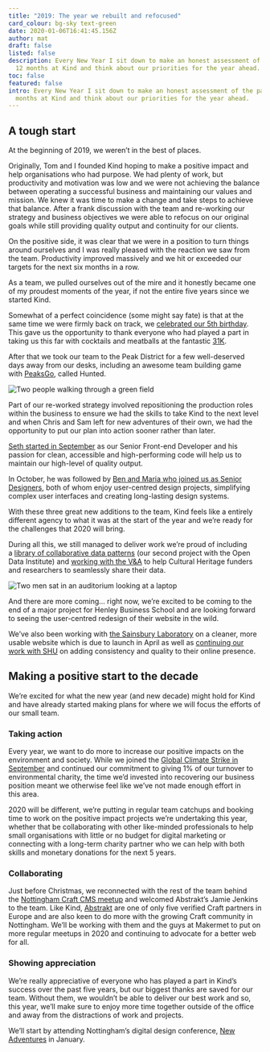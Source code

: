 ```yaml
---
title: "2019: The year we rebuilt and refocused"
card_colour: bg-sky text-green
date: 2020-01-06T16:41:45.156Z
author: mat
draft: false
listed: false
description: Every New Year I sit down to make an honest assessment of the past
  12 months at Kind and think about our priorities for the year ahead.
toc: false
featured: false
intro: Every New Year I sit down to make an honest assessment of the past 12
  months at Kind and think about our priorities for the year ahead.
---
```

## A tough start

At the beginning of 2019, we weren’t in the best of places.

Originally, Tom and I founded Kind hoping to make a positive impact and help organisations who had purpose. We had plenty of work, but productivity and motivation was low and we were not achieving the balance between operating a successful business and maintaining our values and mission. We knew it was time to make a change and take steps to achieve that balance. After a frank discussion with the team and re-working our strategy and business objectives we were able to refocus on our original goals while still providing quality output and continuity for our clients.

On the positive side, it was clear that we were in a position to turn things around ourselves and I was really pleased with the reaction we saw from the team. Productivity improved massively and we hit or exceeded our targets for the next six months in a row.

As a team, we pulled ourselves out of the mire and it honestly became one of my proudest moments of the year, if not the entire five years since we started Kind.

Somewhat of a perfect coincidence (some might say fate) is that at the same time we were firmly back on track, we [celebrated our 5th birthday](https://madebykind.com/blog/how_we_celebrated_turning_5). This gave us the opportunity to thank everyone who had played a part in taking us this far with cocktails and meatballs at the fantastic [31K](https://bar31k.com/).

After that we took our team to the Peak District for a few well-deserved days away from our desks, including an awesome team building game with [PeaksGo](https://www.peaksgo.com/), called Hunted.

![Two people walking through a green field](images/img_4728.jpg)

Part of our re-worked strategy involved repositioning the production roles within the business to ensure we had the skills to take Kind to the next level and when Chris and Sam left for new adventures of their own, we had the opportunity to put our plan into action sooner rather than later.

[Seth started in September](https://madebykind.com/blog/welcome-seth) as our Senior Front-end Developer and his passion for clean, accessible and high-performing code will help us to maintain our high-level of quality output.

In October, he was followed by [Ben and Maria who joined us as Senior Designers](https://madebykind.com/blog/meet-maria-and-ben), both of whom enjoy user-centred design projects, simplifying complex user interfaces and creating long-lasting design systems.

With these three great new additions to the team, Kind feels like a entirely different agency to what it was at the start of the year and we’re ready for the challenges that 2020 will bring.

During all this, we still managed to deliver work we’re proud of including a [library of collaborative data patterns](https://collaborative-data.theodi.org/) (our second project with the Open Data Institute) and [working with the V&A](https://madebykind.com/case-studies/v-a) to help Cultural Heritage funders and researchers to seamlessly share their data.

![Two men sat in an auditorium looking at a laptop](images/img_4858.jpeg)

And there are more coming… right now, we’re excited to be coming to the end of a major project for Henley Business School and are looking forward to seeing the user-centred redesign of their website in the wild.

We’ve also been working with [the Sainsbury Laboratory](https://madebykind.com/blog/kind-appointed-by-the-sainsbury-laboratory) on a cleaner, more usable website which is due to launch in April as well as [continuing our work with SHU](https://madebykind.com/thinking/design-system-learnings-1-year-on) on adding consistency and quality to their online presence.

## Making a positive start to the decade

We’re excited for what the new year (and new decade) might hold for Kind and have already started making plans for where we will focus the efforts of our small team.

### Taking action

Every year, we want to do more to increase our positive impacts on the environment and society. While we joined the [Global Climate Strike in September](https://madebykind.com/blog/global-climate-strike-20th-september-2019) and continued our commitment to giving 1% of our turnover to environmental charity, the time we’d invested into recovering our business position meant we otherwise feel like we’ve not made enough effort in this area. 

2020 will be different, we’re putting in regular team catchups and booking time to work on the positive impact projects we’re undertaking this year, whether that be collaborating with other like-minded professionals to help small organisations with little or no budget for digital marketing or connecting with a long-term charity partner who we can help with both skills and monetary donations for the next 5 years. 

### Collaborating

Just before Christmas, we reconnected with the rest of the team behind the [Nottingham Craft CMS meetup](http://craftinnotts.com/) and welcomed Abstrakt’s Jamie Jenkins to the team. Like Kind, [Abstrakt](https://weareabstrakt.com/) are one of only five verified Craft partners in Europe and are also keen to do more with the growing Craft community in Nottingham. We’ll be working with them and the guys at Makermet to put on more regular meetups in 2020 and continuing to advocate for a better web for all.

### Showing appreciation

We’re really appreciative of everyone who has played a part in Kind’s success over the past five years, but our biggest thanks are saved for our team. Without them, we wouldn’t be able to deliver our best work and so, this year, we’ll make sure to enjoy more time together outside of the office and away from the distractions of work and projects. 

We’ll start by attending Nottingham’s digital design conference, [New Adventures](https://newadventuresconf.com/) in January.
